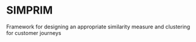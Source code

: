 # SIMPRIM
Framework for designing an appropriate similarity measure and clustering for customer journeys

